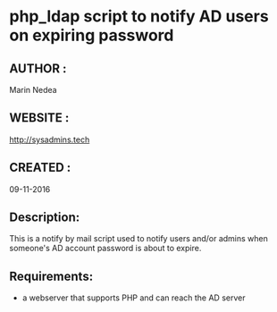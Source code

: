 # php_ldap script to notify AD users on expiring password

## AUTHOR  : 
   Marin Nedea										
## WEBSITE : 
   http://sysadmins.tech							
## CREATED : 
   09-11-2016										
## Description:
   This is a notify by mail script used to notify users and/or admins when someone's AD account password is about to expire.
## Requirements:
   - a webserver that supports PHP and can reach the AD server
  
